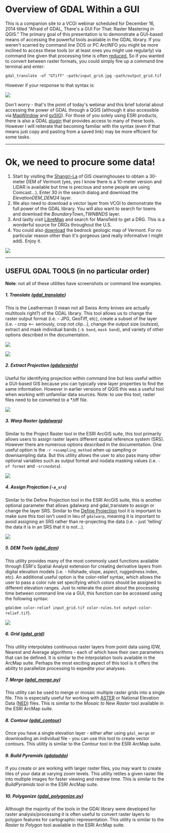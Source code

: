 # **Overview of GDAL Within a GUI**

This is a companion site to a VCGI webinar scheduled for December 16, 2014 titled "Afraid of GDAL, There's a GUI For That: Raster Mastering in QGIS." The primary goal of this presentation is to demonstrate a GUI-based means of accessing the powerful tools available in the GDAL library. If you weren't scarred by command line DOS or PC ArcINFO you might be more inclined to access these tools (or at least ones you might use regularly) via command line given that processing time is often [reduced.](http://gis.amherstma.gov/data/springnearc2013/Session3/MapServices/NEARC_ASimmons_5_14_13.pdf) So if you wanted to convert between raster formats, you could simply fire up a command line terminal and enter:

 `gdal_translate -of "GTiff" ~path/input_grid.jpg ~path/output_grid.tif`

However if your response to that syntax is:

![](http://media.giphy.com/media/IJjcaynRaNBWE/giphy.gif)

Don't worry - that's the point of today's webinar and this brief tutorial about accessing the power of GDAL through a QGIS (although it also accessible via [MapWindow](http://www.mapwindow.org/) and [gvSIG](http://www.gvsig.org/web)). For those of you solely using ESRI products, there is also a GDAL [plugin](https://github.com/RBURHUM/arcgis-ogr/) that provides access to many of these tools. However I will reiterate that becoming familiar with the syntax (even if that means just copy and pasting from a saved link) may be more efficient for some tasks.

***
# **Ok, we need to procure some data!**

1. Start by visiting the [Shangri-La](http://vcgi.vermont.gov/opendata) of GIS clearinghouses to obtain a 30-meter DEM of Vermont (yes, yes I know there is a 10-meter version and LiDAR is available but time is precious and some people are using Comcast...). Enter 30 in the search dialog and download the *ElevationDEM_DEM24* layer.
2. We also need to download a vector layer from VCGI to demonstrate the full power of the GDAL library. You will also want to search for towns and download the *BoundaryTown_TWNBNDS* layer.
3. And lastly visit [LibreMap](http://libremap.org/data/state/vermont/) and search for Mansfield to get a DRG. This is a wonderful source for DRGs throughout the U.S.
4. You could also [download](http://www.anr.state.vt.us/dec/geo/StateBedrockMap2012.htm) the bedrock geologic map of Vermont. For no particular reason other than it's gorgeous (and really informative I might add). Enjoy it.

![](https://raw.githubusercontent.com/vanhoesenj/GDAL-VCGI/master/Images/geology.png)

****
## **USEFUL GDAL TOOLS (in no particular order)**
**Note**: not all of these utilities have screenshots or command line examples.
  
##### **1. Translate** ([gdal_translate](http://gdal.org/1.11/gdal_translate.html))
This is the Leatherman (I mean not all Swiss Army knives are actually multitools right?) of the GDAL library. This tool allows us to change the raster output format (i.e. - JPG, GeoTiff, etc), create a subset of the layer (i.e. - crop <-- seriously, crop not clip...), change the output size (outsize), extract and mask individual bands (`-b band`, `mask band`), and variety of other options described in the documentation.

![](https://raw.githubusercontent.com/vanhoesenj/GDAL-VCGI/master/Images/gdal_translate.png)

![](https://raw.githubusercontent.com/vanhoesenj/GDAL-VCGI/master/Images/gdal_clipper.png)

##### **2. Extract Projection** ([gdalsrsinfo](http://gdal.org/1.11/gdalsrsinfo.html))
Useful for identifying projection within command line but less useful within a GUI-based GIS because you can typically view layer properties to find the same information. However in earlier versions of QGIS this was a useful tool when working with unfamiliar data sources. Note: to use this tool, raster files need to be converted to a *.tiff file.

![](https://raw.githubusercontent.com/vanhoesenj/GDAL-VCGI/master/Images/gdalsrsinfo.png)

##### **3. Warp Raster** ([gdalwarp](http://gdal.org/1.11/gdalwarp.html))
Similar to the Project Raster tool in the ESRI ArcGIS suite, this tool primarily allows users to assign raster layers different spatial reference system (SRS). However there are numerous options described in the documentation. One useful option is the `-r resampling_method` when up sampling or downsampling data. But this utility allows the user to also pass many other optional variables such as output format and nodata masking values (i.e. `-of format` and `-srcnodata`).

![](https://raw.githubusercontent.com/vanhoesenj/GDAL-VCGI/master/Images/gdal_warp.png)

##### **4. Assign Projection** (`-a_srs`)
Similar to the Define Projection tool in the ESRI ArcGIS suite, this is another optional parameter that allows gdalwarp and gdal_translate to assign or change the layer SRS. Similar to the [Define Projection](https://www.flickr.com/photos/43782063@N07/14869020514/sizes/o/) tool it is important to make sure this tool isn't used in lieu of `gdalwarp`, meaning it is important to avoid assigning an SRS rather than re-projecting the data (i.e. - just 'telling' the data it is in an SRS that it is not...).

![](https://raw.githubusercontent.com/vanhoesenj/GDAL-VCGI/master/Images/gdal_asrs.png)

##### **5. DEM Tools** ([gdal_dem](http://www.gdal.org/gdaldem.html))
This utility provides many of the most commonly used functions available through ESRI's Spatial Analyst extension for creating derivative layers from digital elevation models (i.e. - hillshade, slope, aspect, ruggedness index, etc). An additional useful option is the color-relief syntax, which allows the user to pass a color rule set specifying which colors should be assigned to different elevation ranges. Just to reiterate the point about the processing time between command line via a GUI, this function can be accessed using the following syntax: 

`gdaldem color-relief input_grid.tif color-rules.txt output-color-relief.tif`).

![](https://raw.githubusercontent.com/vanhoesenj/GDAL-VCGI/master/Images/gdal_grid_slope.png) 

##### **6. Grid** ([gdal_grid](http://www.gdal.org/gdal_grid.html))
This utility interpolates continuous raster layers from point data using IDW, Nearest and Average algorithms - each of which have their own parameters that can be defined. It is similar to the interpolation tools available in the ArcMap suite. Perhaps the most exciting aspect of this tool is it offers the ability to parallelize processing to expedite your analyses.

##### **7. Merge** ([gdal_merge.py](http://www.gdal.org/gdal_merge.html))
This utility can be used to merge or mosaic multiple raster grids into a single file. This is especially useful for working with [ASTER](http://asterweb.jpl.nasa.gov/gdem.asp) or National Elevation Data ([NED](http://ned.usgs.gov/)) files. This is similar to the *Mosaic to New Raster* tool available in the ESRI ArcMap suite.

##### **8. Contour** ([gdal_contour](http://www.gdal.org/gdal_contour.html))
Once you have a single elevation layer - either after using `gdal_merge` or downloading an individual file - you can use this tool to create vector contours. This utility is similar to the *Contour* tool in the ESRI ArcMap suite.
  
##### **9. Build Pyramids** ([gdaladdo](http://www.gdal.org/gdaladdo.html))
If you create or are working with larger raster files,  you may want to create tiles of your data at varying zoom levels. This utility retiles a given raster file into multiple images for faster viewing and redraw time. This is similar to the *BuildPyramids* tool in the ESRI ArcMap suite.

##### **10. Polygonize** ([gdal_polygonize.py](http://www.gdal.org/gdal_polygonize.html))
Although the majority of the tools in the GDAl library were developed for raster analysis/processing it is often useful to convert raster layers to polygon features for cartographic representation. This utility is similar to the *Raster to Polygon* tool available in the ESRI ArcMap suite.